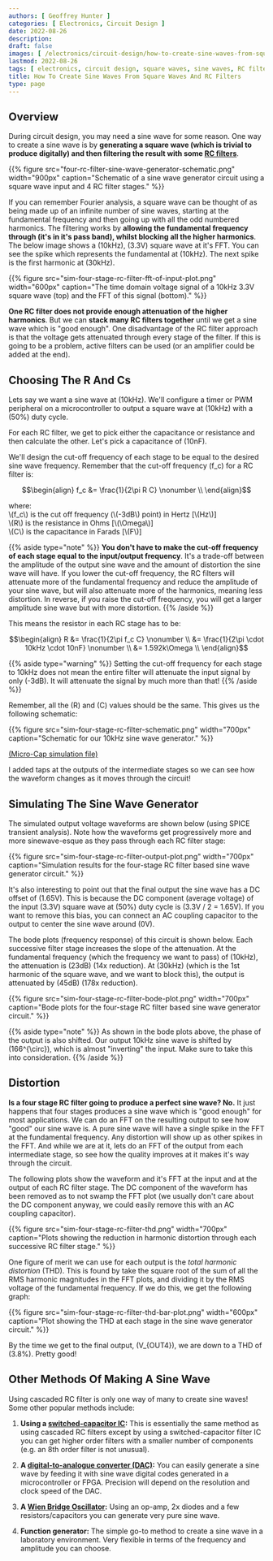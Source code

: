 ```yaml
---
authors: [ Geoffrey Hunter ]
categories: [ Electronics, Circuit Design ]
date: 2022-08-26
description: 
draft: false
images: [ /electronics/circuit-design/how-to-create-sine-waves-from-square-waves-and-rc-filters/four-rc-filter-sine-wave-generator-schematic.png ]
lastmod: 2022-08-26
tags: [ electronics, circuit design, square waves, sine waves, RC filters, Fourier, digital, analogue, simulations, Micro-Cap, SPICE, distortion, THC, bode plots, frequency response ]
title: How To Create Sine Waves From Square Waves And RC Filters
type: page
---
```


## Overview

During circuit design, you may need a sine wave for some reason. One way to create a sine wave is by **generating a square wave (which is trivial to produce digitally) and then filtering the result with some [RC filters](/electronics/circuit-design/analogue-filters/)**.

{{% figure src="four-rc-filter-sine-wave-generator-schematic.png" width="900px" caption="Schematic of a sine wave generator circuit using a square wave input and 4 RC filter stages." %}}

If you can remember Fourier analysis, a square wave can be thought of as being made up of an infinite number of sine waves, starting at the fundamental frequency and then going up with all the odd numbered harmonics. The filtering works by **allowing the fundamental frequency through (it's in it's pass band), whilst blocking all the higher harmonics**. The below image shows a \(10kHz\), \(3.3V\) square wave at it's FFT. You can see the spike which represents the fundamental at \(10kHz\). The next spike is the first harmonic at \(30kHz\). 

{{% figure src="sim-four-stage-rc-filter-fft-of-input-plot.png" width="600px" caption="The time domain voltage signal of a 10kHz 3.3V square wave (top) and the FFT of this signal (bottom)." %}}

**One RC filter does not provide enough attenuation of the higher harmonics**. But we can **stack many RC filters together** until we get a sine wave which is "good enough". One disadvantage of the RC filter approach is that the voltage gets attenuated through every stage of the filter. If this is going to be a problem, active filters can be used (or an amplifier could be added at the end).

## Choosing The R And Cs

Lets say we want a sine wave at \(10kHz\). We'll configure a timer or PWM peripheral on a microcontroller to output a square wave at \(10kHz\) with a \(50\%\) duty cycle.

For each RC filter, we get to pick either the capacitance or resistance and then calculate the other. Let's pick a capacitance of \(10nF\).

We'll design the cut-off frequency of each stage to be equal to the desired sine wave frequency. Remember that the cut-off frequency \(f_c\) for a RC filter is:

$$\begin{align}
f_c &= \frac{1}{2\pi R C} \nonumber \\
\end{align}$$

<p class="centered">
where:</br>
\(f_c\) is the cut off frequency (\(-3dB\) point) in Hertz [\(Hz\)]</br>
\(R\) is the resistance in Ohms [\(\Omega\)]</br>
\(C\) is the capacitance in Farads [\(F\)]</br>
</p>

{{% aside type="note" %}}
**You don't have to make the cut-off frequency of each stage equal to the input/output frequency**. It's a trade-off between the amplitude of the output sine wave and the amount of distortion the sine wave will have. If you lower the cut-off frequency, the RC filters will attenuate more of the fundamental frequency and reduce the amplitude of your sine wave, but will also attenuate more of the harmonics, meaning less distortion. In reverse, if you raise the cut-off frequency, you will get a larger amplitude sine wave but with more distortion.
{{% /aside %}}

This means the resistor in each RC stage has to be:

$$\begin{align}
R &= \frac{1}{2\pi f_c C} \nonumber \\
  &= \frac{1}{2\pi \cdot 10kHz \cdot 10nF} \nonumber \\
  &= 1.592k\Omega \\
\end{align}$$

{{% aside type="warning" %}}
Setting the cut-off frequency for each stage to 10kHz does not mean the entire filter will attenuate the input signal by only \(-3dB\). It will attenuate the signal by much more than that!
{{% /aside %}}

Remember, all the \(R\) and \(C\) values should be the same. This gives us the following schematic:

{{% figure src="sim-four-stage-rc-filter-schematic.png" width="700px" caption="Schematic for our 10kHz sine wave generator." %}}

[(Micro-Cap simulation file)](sim-four-stage-rc-filter.cir)

I added taps at the outputs of the intermediate stages so we can see how the waveform changes as it moves through the circuit!

## Simulating The Sine Wave Generator

The simulated output voltage waveforms are shown below (using SPICE transient analysis). Note how the waveforms get progressively more and more sinewave-esque as they pass through each RC filter stage:

{{% figure src="sim-four-stage-rc-filter-output-plot.png" width="700px" caption="Simulation results for the four-stage RC filter based sine wave generator circuit." %}}

It's also interesting to point out that the final output the sine wave has a DC offset of \(1.65V\). This is because the DC component (average voltage) of the input \(3.3V\) square wave at \(50\%\) duty cycle is \(3.3V / 2 = 1.65V\). If you want to remove this bias, you can connect an AC coupling capacitor to the output to center the sine wave around \(0V\).

The bode plots (frequency response) of this circuit is shown below. Each successive filter stage increases the slope of the attenuation. At the fundamental frequency (which the frequency we want to pass) of \(10kHz\), the attenuation is \(23dB\) (14x reduction). At \(30kHz\) (which is the 1st harmonic of the square wave, and we want to block this), the output is attenuated by \(45dB\) (178x reduction).

{{% figure src="sim-four-stage-rc-filter-bode-plot.png" width="700px" caption="Bode plots for the four-stage RC filter based sine wave generator circuit." %}}

{{% aside type="note" %}}
As shown in the bode plots above, the phase of the output is also shifted. Our output 10kHz sine wave is shifted by \(166^{\circ}\), which is almost "inverting" the input. Make sure to take this into consideration.
{{% /aside %}}

## Distortion

**Is a four stage RC filter going to produce a perfect sine wave? No.** It just happens that four stages produces a sine wave which is "good enough" for most applications. We can do an FFT on the resulting output to see how "good" our sine wave is. A pure sine wave will have a single spike in the FFT at the fundamental frequency. Any distortion will show up as other spikes in the FFT. And while we are at it, lets do an FFT of the output from each intermediate stage, so see how the quality improves at it makes it's way through the circuit.

The following plots show the waveform and it's FFT at the input and at the output of each RC filter stage. The DC component of the waveform has been removed as to not swamp the FFT plot (we usually don't care about the DC component anyway, we could easily remove this with an AC coupling capacitor).

{{% figure src="sim-four-stage-rc-filter-thd.png" width="700px" caption="Plots showing the reduction in harmonic distortion through each successive RC filter stage." %}}

One figure of merit we can use for each output is the _total harmonic distortion_ (THD). This is found by take the square root of the sum of all the RMS harmonic magnitudes in the FFT plots, and dividing it by the RMS voltage of the fundamental frequency. If we do this, we get the following graph:

{{% figure src="sim-four-stage-rc-filter-thd-bar-plot.png" width="600px" caption="Plot showing the THD at each stage in the sine wave generator circuit." %}}

By the time we get to the final output, \(V_{OUT4}\), we are down to a THD of \(3.8\%\). Pretty good!

## Other Methods Of Making A Sine Wave

Using cascaded RC filter is only one way of many to create sine waves! Some other popular methods include:

1. **Using a [switched-capacitor IC](/electronics/components/switched-capacitor-filters/):** This is essentially the same method as using cascaded RC filters except by using a switched-capacitor filter IC you can get higher order filters with a smaller number of components (e.g. an 8th order filter is not unusual).

1. **A [digital-to-analogue converter (DAC)](/electronics/components/digital-to-analogue-converters-dacs/):** You can easily generate a sine wave by feeding it with sine wave digital codes generated in a microcontroller or FPGA. Precision will depend on the resolution and clock speed of the DAC.

1. **A [Wien Bridge Oscillator](/electronics/components/crystals-and-oscillators/#_wien_bridge_oscillator):** Using an op-amp, 2x diodes and a few resistors/capacitors you can generate very pure sine wave.

1. **Function generator:** The simple go-to method to create a sine wave in a laboratory environment. Very flexible in terms of the frequency and amplitude you can choose.
